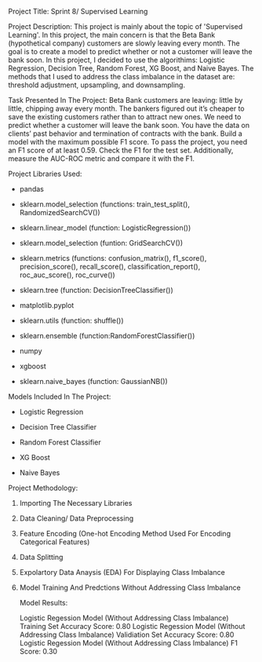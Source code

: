 Project Title: Sprint 8/ Supervised Learning

Project Description: This project is mainly about the topic of 'Supervised Learning'. In this project, the main concern is that the Beta Bank (hypothetical company) 
customers are slowly leaving every month. The goal is to create a model to predict whether or not a customer will leave the bank soon. In this project, I decided to 
use the algorithims: Logistic Regression, Decision Tree, Random Forest, XG Boost, and Naive Bayes. The methods that I used to address the class imbalance in the dataset 
are: threshold adjustment, upsampling, and downsampling. 

Task Presented In The Project: Beta Bank customers are leaving: little by little, chipping away every month. 
The bankers figured out it’s cheaper to save the existing customers rather than to attract new ones.
We need to predict whether a customer will leave the bank soon. You have the data on clients’ past behavior and termination of contracts with the bank.
Build a model with the maximum possible F1 score. To pass the project, you need an F1 score of at least 0.59. Check the F1 for the test set.
Additionally, measure the AUC-ROC metric and compare it with the F1.

Project Libraries Used:

* pandas

* sklearn.model_selection (functions: train_test_split(), RandomizedSearchCV())

* sklearn.linear_model (function: LogisticRegression())

* sklearn.model_selection (funtion: GridSearchCV())

* sklearn.metrics (functions: confusion_matrix(), f1_score(), precision_score(), recall_score(), classification_report(), roc_auc_score(), roc_curve())

* sklearn.tree (function: DecisionTreeClassifier())

* matplotlib.pyplot

* sklearn.utils (function: shuffle())

* sklearn.ensemble (function:RandomForestClassifier())

* numpy

* xgboost 

* sklearn.naive_bayes (function: GaussianNB())

Models Included In The Project:

* Logistic Regression

* Decision Tree Classifier

* Random Forest Classifier

* XG Boost

* Naive Bayes

Project Methodology:

1) Importing The Necessary Libraries

2) Data Cleaning/ Data Preprocessing

3) Feature Encoding (One-hot Encoding Method Used For Encoding Categorical Features)

4) Data Splitting

5) Expolartory Data Anaysis (EDA) For Displaying Class Imbalance

6) Model Training And Predctions Without Addressing Class Imbalance
   
   Model Results:

   Logistic Regession Model (Without Addressing Class Imbalance) Training Set Accuracy Score: 0.80
   Logistic Regession Model (Without Addressing Class Imbalance) Validiation Set Accuracy Score: 0.80
   Logistic Regession Model (Without Addressing Class Imbalance) F1 Score: 0.30

